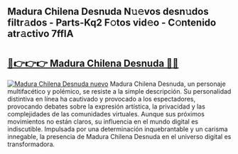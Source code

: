 ## Madura Chilena Desnuda N𝚞𝚎vos desn𝚞dos filtr𝚊dos - Parts-Kq2 F𝚘tos vid𝚎o - C𝚘ntenido atr𝚊ctivo 7ffIA

# <h2><a href="http://mb8g9v.tromn.icu/?c=Madura+Chilena+Desnuda">🔗👉👉👉 Madura Chilena Desnuda 🔗🔗</a></h2>

[![Madura Chilena Desnuda nuevo](https://i.imgur.com/pEAQMta.gif)](http://mb8g9v.tromn.icu/?c=Madura+Chilena+Desnuda)
Madura Chilena Desnuda, un personaje multifacético y polémico, se resiste a la simple descripción. Su personalidad distintiva en línea ha cautivado y provocado a los espectadores, provocando debates sobre la expresión artística, la privacidad y las complejidades de las comunidades virtuales. Aunque sus próximos movimientos no están claros, su influencia en el mundo digital es indiscutible. Impulsada por una determinación inquebrantable y un carisma innegable, la presencia de Madura Chilena Desnuda en el universo digital es transformadora.
